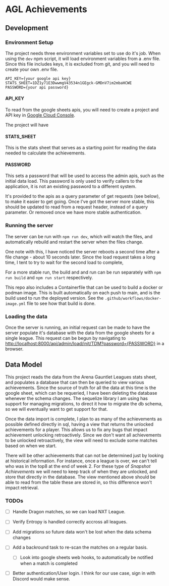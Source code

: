 # AGL Achievements

## Development

### Environment Setup

The project needs three environment variables set to use do it's job. When using the `dev` npm script, 
it will load environment variables from a .env file. Since this file includes keys, it is excluded from git, and you will need to create your own .env file. 

```.env
API_KEY={your google api key}
STATS_SHEET=1DZ1y71E3DwwmgV43534n1GEgck-GMDnV7im2mbaHCWE
PASSWORD={your api password}
```

#### API_KEY
To read from the google sheets apis, you will need to create a project and API key in [Google Cloud Console](https://console.cloud.google.com/apis/credentials).

The project will have 

#### STATS_SHEET
This is the stats sheet that serves as a starting point for reading the data needed to calculate the achievements.

#### PASSWORD
This sets a password that will be used to access the admin apis, such as the initial data load. This password is only used to verify callers to the application, it is not an existing password to a different system.

It's provided to the apis as a query parameter of get requests (see below), to make it easier to get going. Once I've got the server more stable, this should be updated to read from a request header, instead of a query parameter. Or removed once we have more stable authentication.

### Running the server

The server can be run with `npm run dev`, which will watch the files, and automatically rebuild and restart the server when the files change. 

One note with this, I have noticed the server reboots a second time after a file change - about 10 seconds later. Since the load request takes a long time, I tent to try to wait for the second load to complete, 

For a more stable run, the build and and run can be run separately with `npm run build` and `npm run start` respectively.

This repo also includes a Containerfile that can be used to build a docker or podman image. This is built automatically on each push to main, and is the build used to run the deployed version. See the `.github/workflows/docker-image.yml` file to see how that build is done. 

### Loading the data
Once the server is running, an initial request can be made to have the server populate it's database with the data from the google sheets for a single league. 
This request can be begun by navigating to <http://localhost:8000/api/admin/load/init/TDM?password={PASSWORD}> in a browser.

## Data Model

This project reads the data from the Arena Gauntlet Leagues stats sheet, and populates a database that can then be queried to view various achievements. Since the source of truth for all the data at this time is the google sheet, which can be requeried, I have been deleting the database whenever the schema changes. The sequelize library I am using has support for managing migrations, to direct it how to migrate the db schema, so we will eventually want to get support for that.

Once the data import is complete, I plan to as many of the achievements as possible defined directly in sql, having a view that returns the unlocked achievements for a player. This allows us to fix any bugs that impact achievement unlocking retroactively. Since we don't want all achievements to be unlocked retroactively, the view will need to exclude some matches based on when we start.

There will be other achievements that can not be determined just by looking at historical information. For instance, once a league is over, we can't tell who was in the top8 at the end of week 2. For these type of *Snapshot Achievements* we will need to keep track of when they are unlocked, and store that directly in the database. The view mentioned above should be able to read from the table these are stored in, so this difference won't impact retrieval.

### TODOs
  - [ ] Handle Dragon matches, so we can load NXT League.
  - [ ] Verify Entropy is handled correctly accross all leagues.
  - [ ] Add migrations so future data won't be lost when the data schema changes
  - [ ] Add a backround task to re-scan the matches on a regular basis.
    - [ ] Look into google sheets web hooks, to automatically be notified when a match is completed
  - [ ] Better authentication/User login. I think for our use case, sign in with Discord would make sense. 


